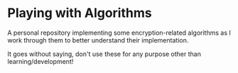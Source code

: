 # Playing with Algorithms

A personal repository implementing some encryption-related algorithms as I work through them to better understand their implementation.

It goes without saying, don't use these for any purpose other than learning/development!
